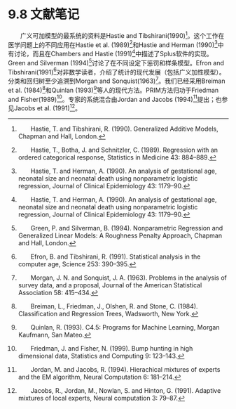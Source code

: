 # 9.8 文献笔记

<style>p{text-indent:2em;2}</style>

广义可加模型的最系统的资料是Hastie and Tibshirani(1990)[^1]。这个工作在医学问题上的不同应用在Hastie et al. (1989)[^2]和Hastie and Herman (1990)[^3]中有讨论，而且在Chambers and Hastie (1991)[^3]中描述了Splus软件的实现。Green and Silverman (1994)[^4]讨论了在不同设定下惩罚和样条模型。Efron and Tibshirani(1991)[^5]对非数学读者，介绍了统计的现代发展（包括广义加性模型）。分类和回归树至少追溯到Morgan and Sonquist(1963)[^6]。我们已经采用Breiman et al. (1984)[^7]和Quinlan (1993)[^8]等人的现代方法。PRIM方法归功于Friedman and Fisher(1989)[^9]。专家的系统混合由Jordan and Jacobs (1994)[^10]提出；也参见Jacobs et al. (1991)[^11]。

[^1]: Hastie, T. and Tibshirani, R. (1990). Generalized Additive Models, Chapman and Hall, London.
[^2]: Hastie, T., Botha, J. and Schnitzler, C. (1989). Regression with an ordered categorical response, Statistics in Medicine 43: 884–889.
[^3]: Hastie, T. and Herman, A. (1990). An analysis of gestational age, neonatal size and neonatal death using nonparametric logistic regression, Journal of Clinical Epidemiology 43: 1179–90.
[^4]: Green, P. and Silverman, B. (1994). Nonparametric Regression and Generalized Linear Models: A Roughness Penalty Approach, Chapman and Hall, London.
[^5]: Efron, B. and Tibshirani, R. (1991). Statistical analysis in the computer age, Science 253: 390–395.
[^6]: Morgan, J. N. and Sonquist, J. A. (1963). Problems in the analysis of survey data, and a proposal, Journal of the American Statistical Association 58: 415–434.
[^7]: Breiman, L., Friedman, J., Olshen, R. and Stone, C. (1984). Classification and Regression Trees, Wadsworth, New York.
[^8]: Quinlan, R. (1993). C4.5: Programs for Machine Learning, Morgan Kaufmann, San Mateo.
[^9]: Friedman, J. and Fisher, N. (1999). Bump hunting in high dimensional data, Statistics and Computing 9: 123–143.
[^10]: Jordan, M. and Jacobs, R. (1994). Hierachical mixtures of experts and the EM algorithm, Neural Computation 6: 181–214.
[^11]: Jacobs, R., Jordan, M., Nowlan, S. and Hinton, G. (1991). Adaptive mixtures of local experts, Neural computation 3: 79–87.
